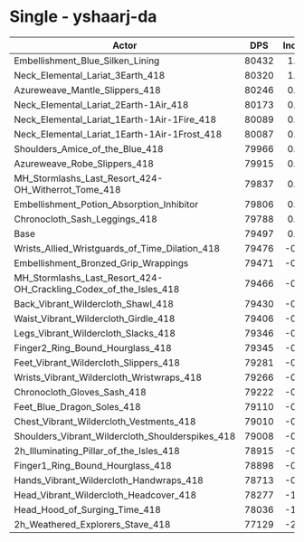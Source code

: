# Single - yshaarj-da
| Actor | DPS | Increase |
|---|:---:|:---:|
|Embellishment_Blue_Silken_Lining|80432|1.18%|
|Neck_Elemental_Lariat_3Earth_418|80320|1.04%|
|Azureweave_Mantle_Slippers_418|80246|0.94%|
|Neck_Elemental_Lariat_2Earth-1Air_418|80173|0.85%|
|Neck_Elemental_Lariat_1Earth-1Air-1Fire_418|80089|0.74%|
|Neck_Elemental_Lariat_1Earth-1Air-1Frost_418|80087|0.74%|
|Shoulders_Amice_of_the_Blue_418|79966|0.59%|
|Azureweave_Robe_Slippers_418|79915|0.53%|
|MH_Stormlashs_Last_Resort_424-OH_Witherrot_Tome_418|79837|0.43%|
|Embellishment_Potion_Absorption_Inhibitor|79806|0.39%|
|Chronocloth_Sash_Leggings_418|79788|0.37%|
|Base|79497|0.00%|
|Wrists_Allied_Wristguards_of_Time_Dilation_418|79476|-0.03%|
|Embellishment_Bronzed_Grip_Wrappings|79471|-0.03%|
|MH_Stormlashs_Last_Resort_424-OH_Crackling_Codex_of_the_Isles_418|79466|-0.04%|
|Back_Vibrant_Wildercloth_Shawl_418|79430|-0.08%|
|Waist_Vibrant_Wildercloth_Girdle_418|79406|-0.11%|
|Legs_Vibrant_Wildercloth_Slacks_418|79346|-0.19%|
|Finger2_Ring_Bound_Hourglass_418|79345|-0.19%|
|Feet_Vibrant_Wildercloth_Slippers_418|79281|-0.27%|
|Wrists_Vibrant_Wildercloth_Wristwraps_418|79266|-0.29%|
|Chronocloth_Gloves_Sash_418|79222|-0.35%|
|Feet_Blue_Dragon_Soles_418|79110|-0.49%|
|Chest_Vibrant_Wildercloth_Vestments_418|79010|-0.61%|
|Shoulders_Vibrant_Wildercloth_Shoulderspikes_418|79008|-0.61%|
|2h_Illuminating_Pillar_of_the_Isles_418|78915|-0.73%|
|Finger1_Ring_Bound_Hourglass_418|78898|-0.75%|
|Hands_Vibrant_Wildercloth_Handwraps_418|78713|-0.99%|
|Head_Vibrant_Wildercloth_Headcover_418|78277|-1.53%|
|Head_Hood_of_Surging_Time_418|78036|-1.84%|
|2h_Weathered_Explorers_Stave_418|77129|-2.98%|
